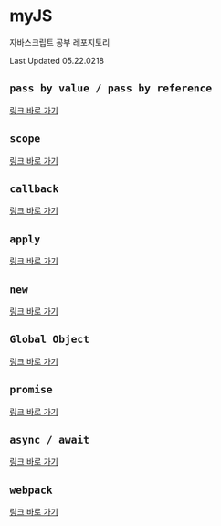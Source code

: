 # myJS

자바스크립트 공부 레포지토리

Last Updated 05.22.0218

## `pass by value / pass by reference`

[링크 바로 가기](https://github.com/hyun-park/myJS/tree/master/pass_by_value_or_reference)

## `scope`

[링크 바로 가기](https://github.com/hyun-park/myJS/tree/master/scope)

## `callback`

[링크 바로 가기](https://github.com/hyun-park/myJS/tree/master/callback)

## `apply`

[링크 바로 가기](https://github.com/hyun-park/myJS/tree/master/apply)

## `new`

[링크 바로 가기](https://github.com/hyun-park/myJS/tree/master/new)

## `Global Object`

[링크 바로 가기](https://github.com/hyun-park/myJS/tree/master/global_object)

## `promise`

[링크 바로 가기](https://github.com/hyun-park/myJS/tree/master/promise)

## `async / await`

[링크 바로 가기](https://github.com/hyun-park/myJS/tree/master/async_await)

## `webpack`

[링크 바로 가기](https://github.com/hyun-park/myJS/tree/master/webpack)
